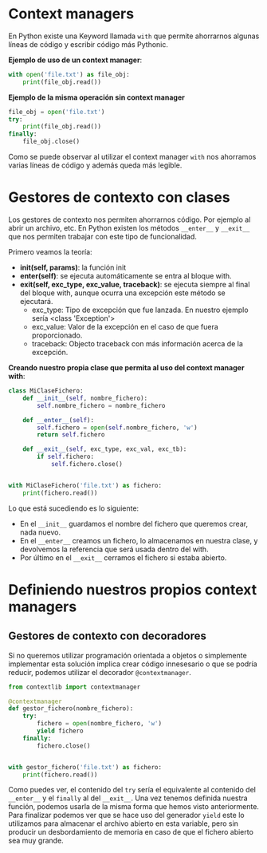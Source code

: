 # **Context managers**

En Python existe una Keyword llamada `with` que permite ahorrarnos algunas líneas de código y escribir código más Pythonic. 


**Ejemplo de uso de un context manager**:

```python
with open('file.txt') as file_obj:
    print(file_obj.read())
```

**Ejemplo de la misma operación sin context manager**
```python
file_obj = open('file.txt')
try:
    print(file_obj.read())
finally:
    file_obj.close()
```

Como se puede observar al utilizar el context manager `with` nos ahorramos varias líneas de código y además queda más legible.


# **Gestores de contexto con clases**

Los gestores de contexto nos permiten ahorrarnos código. Por ejemplo al abrir un archivo, etc. En Python existen los métodos `__enter__` y `__exit__` que nos permiten trabajar con este tipo de funcionalidad.

Primero veamos la teoría:
* **__init__(self, params)**: la función init
* **__enter__(self)**: se ejecuta automáticamente se entra al bloque with.
* **__exit__(self, exc_type, exc_value, traceback)**: se ejecuta siempre al final del bloque with, aunque ocurra una excepción este método se ejecutará.
  * exc_type: Tipo de excepción que fue lanzada. En nuestro ejemplo sería <class 'Exception'>
  * exc_value: Valor de la excepción en el caso de que fuera proporcionado.
  * traceback: Objecto traceback con más información acerca de la excepción.

**Creando nuestro propia clase que permita al uso del context manager with**:
```python
class MiClaseFichero:
    def __init__(self, nombre_fichero):
        self.nombre_fichero = nombre_fichero

    def __enter__(self):
        self.fichero = open(self.nombre_fichero, 'w')
        return self.fichero

    def __exit__(self, exc_type, exc_val, exc_tb):
        if self.fichero:
            self.fichero.close()


with MiClaseFichero('file.txt') as fichero:
    print(fichero.read())
```
Lo que está sucediendo es lo siguiente:
* En el `__init__` guardamos el nombre del fichero que queremos crear, nada nuevo.
* En el `__enter__` creamos un fichero, lo almacenamos en nuestra clase, y devolvemos la referencia que será usada dentro del with.
* Por último en el `__exit__` cerramos el fichero si estaba abierto.

# **Definiendo nuestros propios context managers**

## **Gestores de contexto con decoradores**

Si no queremos utilizar programación orientada a objetos o simplemente implementar esta solución implica crear código innesesario o que se podría reducir, podemos utilizar el decorador `@contextmanager`.

```python
from contextlib import contextmanager

@contextmanager
def gestor_fichero(nombre_fichero):
    try:
        fichero = open(nombre_fichero, 'w')
        yield fichero
    finally:
        fichero.close()


with gestor_fichero('file.txt') as fichero:
    print(fichero.read())
```

Como puedes ver, el contenido del `try` sería el equivalente al contenido del `__enter__` y el `finally` al del `__exit__`. Una vez tenemos definida nuestra función, podemos usarla de la misma forma que hemos visto anteriormente. Para finalizar podemos ver que se hace uso del generador `yield` este lo utilizamos para almacenar el archivo abierto en esta variable, pero sin producir un desbordamiento de memoria en caso de que el fichero abierto sea muy grande.





